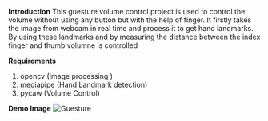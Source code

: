 **Introduction**
This guesture volume control project is used to control the volume without using any button but 
with the help of finger. It firstly takes the image from webcam in real time and process it to get 
hand landmarks. By using these landmarks and by measuring the distance between the index finger and
thumb volumne is controlled 

**Requirements**
1. opencv (Image processing )
2. mediapipe (Hand Landmark detection)
3. pycaw (Volume Control)

**Demo Image**
![Guesture](https://github.com/user-attachments/assets/b5d1ca3b-4e3a-499d-aea8-0304f0bb45e3)

